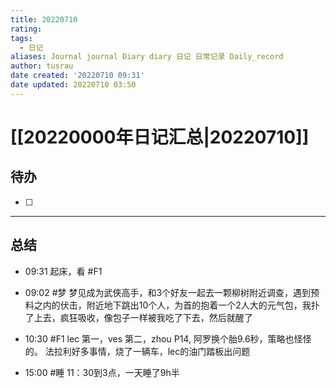 ```yaml
---
title: 20220710
rating:
tags:
  - 日记
aliases: Journal journal Diary diary 日记 日常记录 Daily_record
author: tusrau
date created: '20220710 09:31'
date updated: 20220710 03:50
---
```


# [[20220000年日记汇总|20220710]]

## 待办

- [ ]

---

## 总结

- 09:31 起床，看 #F1
- 09:02 #梦 梦见成为武侠高手，和3个好友一起去一颗柳树附近调查，遇到预料之内的伏击，附近地下跳出10个人，为首的抱着一个2人大的元气包，我扑了上去，疯狂吸收，像包子一样被我吃了下去，然后就醒了
- 10:30 #F1 lec 第一，ves 第二，zhou P14, 阿罗换个胎9.6秒，策略也怪怪的。 法拉利好多事情，烧了一辆车，lec的油门踏板出问题

- 15:00 #睡 11：30到3点，一天睡了9h半
